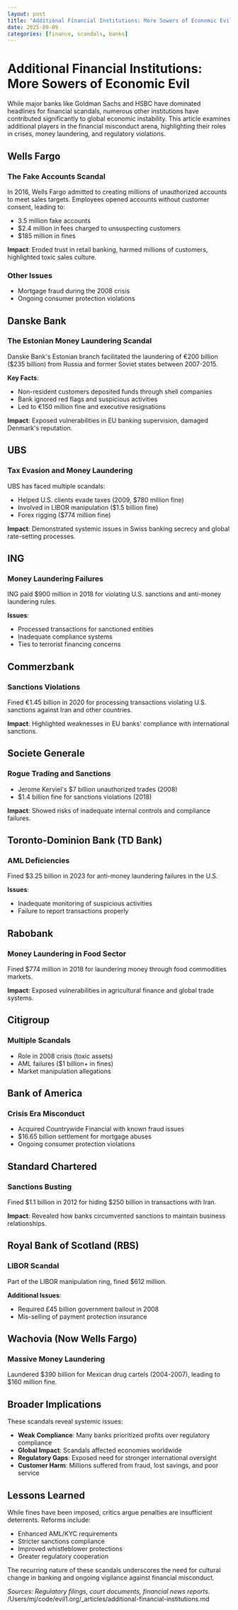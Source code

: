 ```yaml
---
layout: post
title: "Additional Financial Institutions: More Sowers of Economic Evil"
date: 2025-09-09
categories: [finance, scandals, banks]
---
```


# Additional Financial Institutions: More Sowers of Economic Evil

While major banks like Goldman Sachs and HSBC have dominated headlines for financial scandals, numerous other institutions have contributed significantly to global economic instability. This article examines additional players in the financial misconduct arena, highlighting their roles in crises, money laundering, and regulatory violations.

## Wells Fargo

### The Fake Accounts Scandal
In 2016, Wells Fargo admitted to creating millions of unauthorized accounts to meet sales targets. Employees opened accounts without customer consent, leading to:
- 3.5 million fake accounts
- $2.4 million in fees charged to unsuspecting customers
- $185 million in fines

**Impact**: Eroded trust in retail banking, harmed millions of customers, highlighted toxic sales culture.

### Other Issues
- Mortgage fraud during the 2008 crisis
- Ongoing consumer protection violations

## Danske Bank

### The Estonian Money Laundering Scandal
Danske Bank's Estonian branch facilitated the laundering of €200 billion ($235 billion) from Russia and former Soviet states between 2007-2015.

**Key Facts**:
- Non-resident customers deposited funds through shell companies
- Bank ignored red flags and suspicious activities
- Led to €150 million fine and executive resignations

**Impact**: Exposed vulnerabilities in EU banking supervision, damaged Denmark's reputation.

## UBS

### Tax Evasion and Money Laundering
UBS has faced multiple scandals:
- Helped U.S. clients evade taxes (2009, $780 million fine)
- Involved in LIBOR manipulation ($1.5 billion fine)
- Forex rigging ($774 million fine)

**Impact**: Demonstrated systemic issues in Swiss banking secrecy and global rate-setting processes.

## ING

### Money Laundering Failures
ING paid $900 million in 2018 for violating U.S. sanctions and anti-money laundering rules.

**Issues**:
- Processed transactions for sanctioned entities
- Inadequate compliance systems
- Ties to terrorist financing concerns

## Commerzbank

### Sanctions Violations
Fined €1.45 billion in 2020 for processing transactions violating U.S. sanctions against Iran and other countries.

**Impact**: Highlighted weaknesses in EU banks' compliance with international sanctions.

## Societe Generale

### Rogue Trading and Sanctions
- Jerome Kerviel's $7 billion unauthorized trades (2008)
- $1.4 billion fine for sanctions violations (2018)

**Impact**: Showed risks of inadequate internal controls and compliance failures.

## Toronto-Dominion Bank (TD Bank)

### AML Deficiencies
Fined $3.25 billion in 2023 for anti-money laundering failures in the U.S.

**Issues**:
- Inadequate monitoring of suspicious activities
- Failure to report transactions properly

## Rabobank

### Money Laundering in Food Sector
Fined $774 million in 2018 for laundering money through food commodities markets.

**Impact**: Exposed vulnerabilities in agricultural finance and global trade systems.

## Citigroup

### Multiple Scandals
- Role in 2008 crisis (toxic assets)
- AML failures ($1 billion+ in fines)
- Market manipulation allegations

## Bank of America

### Crisis Era Misconduct
- Acquired Countrywide Financial with known fraud issues
- $16.65 billion settlement for mortgage abuses
- Ongoing consumer protection violations

## Standard Chartered

### Sanctions Busting
Fined $1.1 billion in 2012 for hiding $250 billion in transactions with Iran.

**Impact**: Revealed how banks circumvented sanctions to maintain business relationships.

## Royal Bank of Scotland (RBS)

### LIBOR Scandal
Part of the LIBOR manipulation ring, fined $612 million.

**Additional Issues**:
- Required £45 billion government bailout in 2008
- Mis-selling of payment protection insurance

## Wachovia (Now Wells Fargo)

### Massive Money Laundering
Laundered $390 billion for Mexican drug cartels (2004-2007), leading to $160 million fine.

## Broader Implications

These scandals reveal systemic issues:
- **Weak Compliance**: Many banks prioritized profits over regulatory compliance
- **Global Impact**: Scandals affected economies worldwide
- **Regulatory Gaps**: Exposed need for stronger international oversight
- **Customer Harm**: Millions suffered from fraud, lost savings, and poor service

## Lessons Learned

While fines have been imposed, critics argue penalties are insufficient deterrents. Reforms include:
- Enhanced AML/KYC requirements
- Stricter sanctions compliance
- Improved whistleblower protections
- Greater regulatory cooperation

The recurring nature of these scandals underscores the need for cultural change in banking and ongoing vigilance against financial misconduct.

*Sources: Regulatory filings, court documents, financial news reports.*</content>
<parameter name="filePath">/Users/mj/code/evil1.org/_articles/additional-financial-institutions.md
